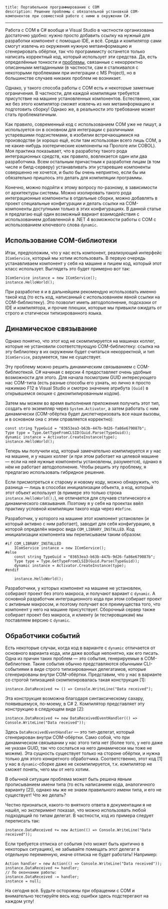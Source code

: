     title: Портабельное программирование с COM
    description: Решение проблемы с обязательной установкой COM-компонентов при совместной работе с ними в окружении C#.
---

Работа с COM в C# вообще и Visual Studio в частности организована достаточно
удобно: нужно просто добавить ссылку на нужный для разработки компонент с
помощью IDE, и всё. Среда и компилятор сами смогут извлечь из окружения нужную
метаинформацию и сгенерировать обёртки, так что программисту останется только
написать корректный код, который использует эти средства. Да, есть определённые
тонкости и [проблемы][stackoverflow-question], связанные с некорректно
описанными метаданными (в частности, сам я сталкивался с некоторыми проблемами
при интеграции с MS Project), но в большинстве случаев никаких проблем не
возникает.

Однако, у такого способа работы с COM есть и некоторые заметные ограничения. В
частности, для каждой компиляции требуется присутствие на машине установленных
компонентов. Естественно, как же без этого компилятор сможет извлечь из них
метаинформацию и подготовить сборку! Однако же, в реальности это требование
может стать проблематичным.

Как правило, современный код с использованием COM уже не пишут, а используется
он в основном для интеграции с различными устаревшими подсистемами, в изобилии
встречающимися на производстве (и хорошо ещё, если там использован всего лишь
COM, а не какие-нибудь эзотерические компоненты на Прологе или COBOL). Моя
практика показывает, что в разработку такого рода интеграционных средств, как
правило, вовлекается один или два разработчика. Всем остальным причастным к
разработке лицам (в том числе и билд-серверу) устанавливать эти устаревшие
компоненты совершенно не хочется, и было бы очень неприятно, если бы им
обязательно пришлось это делать для компиляции программы.

Конечно, можно подойти к этому вопросу по-разному, в зависимости от архитектуры
системы. Можно изолировать такого рода интеграционные компоненты в отдельные
сборки, можно добавлять в проект специальные конфигурации и делать ссылки на
COM-компоненты доступными только в этих конфигурациях. В данной статье я
предлагаю ещё один возможный вариант взаимодействия с использованием добавленной
в .NET 4 возможности работы с COM с использованием ключевого слова `dynamic`.

## Использование COM-библиотеки

Итак, предположим, что у нас есть компонент, реализующий интерфейс
`IComService`, который мы хотим использовать. В первую очередь устанавливаем
компонент у себя на машине и пишем код, который этот класс использует. Выглядеть
это будет примерно вот так:

```
IComService instance = new IComService();
instance.HelloWorld();
```

При разработке я и в дальнейшем рекомендую использовать именно такой код (то
есть код, написанный с использованием явной ссылки на COM-библиотеку). Это
позволит иметь автодополнение, подсказки от IDE и компилятора, и прочие плюшки,
которые мы привыкли ожидать от строго и статически типизированного языка.

## Динамическое связывание

Однако понятно, что этот код не скомпилируется на машинах коллег, которые не
установили соответствующую COM-библиотеку: ссылка на эту библиотеку в их
окружении будет считаться некорректной, и тип `IComService`, разумеется, там не
существует.

Эту проблему можно решить динамическим связыванием с COM-библиотекой. C# начиная
с версии 4 предоставляет очень удобные возможности для этого. Для начала
посмотрим GUID интересующего нас COM-типа (есть разные способы его узнать, но
лично я просто нажимаю F12 в Visual Studio и смотрю значение атрибута `[Guid]` в
открывшемся окошке с декомпилированным кодом).

Затем мы можем во время выполнения приложения получить этот тип, создать его
экземпляр через `System.Activator`, а затем работать с ним динамически
(COM-обёртка будет диспетчеризовать все наши вызовы, и в основном она с этим
справляется корректно):

```
const string TypeGuid = "03653ea3-b63b-447b-9d26-fa86e679087b";
Type type = Type.GetTypeFromCLSID(Guid.Parse(TypeGuid));
dynamic instance = Activator.CreateInstance(type);
instance.HelloWorld();
```

Теперь мы получили код, который замечательно компилируется и у нас на машине, и
у наших коллег (и при этом работает на целевой машине — если на ней нужные
компоненты установлены, разумеется), однако в нём не работает автодополнение.
Чтобы решить эту проблему, я предлагаю использовать гибридное решение.

Если присмотреться к старому и новому коду, можно обнаружить, что разница — лишь
в способах инициализации объекта, а код, который этот объект использует (в
примере это только строка `instance.HelloWorld();`), не отличается для случаев
статического и динамического связывания. Поэтому я у себя на проектах ввёл
практику условной компиляции такого кода через `#define`.

Разработчик, у которого на машине этот компонент установлен (и который активно с
ним работает), заводит для себя конфигурацию, в которой определён макрос вида
`COM_LIBRARY_INSTALLED`. Код инициализации компонента мы переписываем таким
образом:

```
#if COM_LIBRARY_INSTALLED
    IComService instance = new IComService();
#else
    const string TypeGuid = "03653ea3-b63b-447b-9d26-fa86e679087b";
    Type type = Type.GetTypeFromCLSID(Guid.Parse(TypeGuid));
    dynamic instance = Activator.CreateInstance(type);
#endif

    instance.HelloWorld();
```

Разработчики, у которых компонент на машине не установлен, собирают проект без
этого макроса, и получают вариант с `dynamic`. А основной разработчик
интеграционного кода при этом собирает проект с активным макросом, и поэтому
получает все преимущества того, что компонент у него на машине присутствует.
Сборочный сервер также собирает проект без макроса, и клиенту (и тестировщикам)
мы поставляем версию с `dynamic`.

## Обработчики событий

Есть некоторые случаи, когда код в варианте с `dynamic` отличается от основного
варианта кода, или даже вообще непонятно, как его писать. Одна из причин таких
проблем — это события, генерируемые в COM-библиотеке. Такие события обычно
представляются обычными CLI-событиями в виде строго типизированных делегатамов,
которые сгенерированы внутри COM-обёртки. Представим, что у нас в варианте со
строгой типизацией скомпилировалась такая конструкция [1]:

```
instance.DataReceived += () => Console.WriteLine("Data received");
```

Эта конструкция возможна благодаря синтаксическому сахару, появившемуся,
по-моему, в C# 2. Компилятор представляет эту конструкцию в следующем виде [2]:

```
instance.DataReceived += new DataReceivedEventHandler(() => Console.WriteLine("Data received"));
```

Здесь `DataReceivedEventHandler` — это тип-делегат, который сгенерирован внутри
COM-обёртки. Само собой, что при динамическом связывании у нас этого типа нет
(более того, у него даже не указан GUID, так что сослаться на него динамически
мы тоже не можем). Эта сущность существует только на стороне обёртки, и нужна
только для этого конкретного обработчика. Соответственно, этот код [1] у нас в
`dynamic`-сборке даже не скомпилируется, т.к. компилятор не сможет понять, чего
мы от него хотим.

В обычной ситуации проблема может быть решена явным прописыванием имени типа (то
есть написанием кода, аналогичного варианту [2]), однако мы же не знаем
правильного имени типа, и его не существует! Что же делать?

Честно признаться, какого-то внятного ответа в документации я не нашёл, но
эксперимент показал, что можно использовать любой подходящий по типам делегат. В
частности, код из примера следует переписать так:

```
instance.DataReceived += new Action(() => Console.WriteLine("Data received"));
```

Если требуется отписка от события (что может быть критично в некоторых
ситуациях), не забывайте помещать этот делегат в отдельную переменную, иначе
отписка не будет работать! Например:

```
Action handler = new Action(() => Console.WriteLine("Data received"));
instance.DataReceived += handler;
// По окончании работы:
instance.DataReceived -= handler;
instance = null;
```

На сегодня всё. Будьте осторожны при обращении с COM и внимательно тестируйте
весь код: ошибки здесь подстерегают на каждом углу!

[stackoverflow-question]: http://stackoverflow.com/q/31610908/2684760
